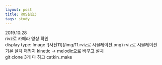 ```yaml
---
layout: post
title: ROS실습3
tags: study
---
```


2019.10.28  
rivz로 카메라 영상 확인  
display type: Image
![사진11](/img/11.rviz로 시뮬레이션.png)
rviz로 시뮬레이션  
기본 설치 패키지 kinetic -> melodic으로 바꾸고 설치  
git clone 3개 다 하고 catkin_make
